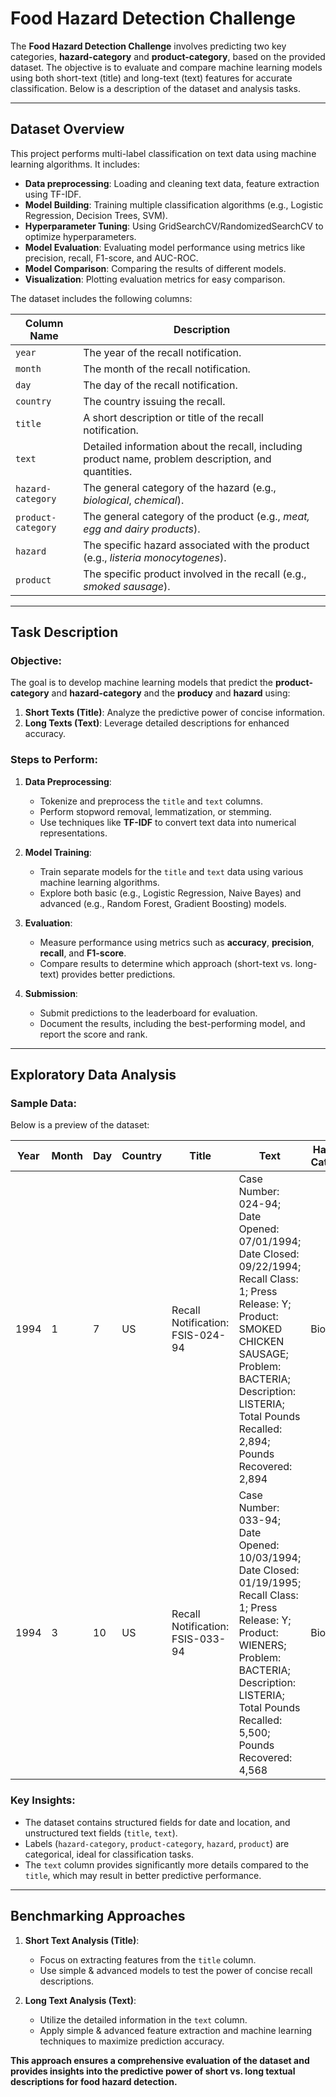 # Food Hazard Detection Challenge

The **Food Hazard Detection Challenge** involves predicting two key categories, **hazard-category** and **product-category**, based on the provided dataset. The objective is to evaluate and compare machine learning models using both short-text (title) and long-text (text) features for accurate classification. Below is a description of the dataset and analysis tasks.

---

## Dataset Overview

This project performs multi-label classification on text data using machine learning algorithms. It includes:
- **Data preprocessing**: Loading and cleaning text data, feature extraction using TF-IDF.
- **Model Building**: Training multiple classification algorithms (e.g., Logistic Regression, Decision Trees, SVM).
- **Hyperparameter Tuning**: Using GridSearchCV/RandomizedSearchCV to optimize hyperparameters.
- **Model Evaluation**: Evaluating model performance using metrics like precision, recall, F1-score, and AUC-ROC.
- **Model Comparison**: Comparing the results of different models.
- **Visualization**: Plotting evaluation metrics for easy comparison.


The dataset includes the following columns:

| **Column Name**       | **Description**                                                                                           |
|------------------------|-----------------------------------------------------------------------------------------------------------|
| `year`                | The year of the recall notification.                                                                     |
| `month`               | The month of the recall notification.                                                                    |
| `day`                 | The day of the recall notification.                                                                      |
| `country`             | The country issuing the recall.                                                                          |
| `title`               | A short description or title of the recall notification.                                                 |
| `text`                | Detailed information about the recall, including product name, problem description, and quantities.      |
| `hazard-category`     | The general category of the hazard (e.g., *biological*, *chemical*).                                      |
| `product-category`    | The general category of the product (e.g., *meat, egg and dairy products*).                               |
| `hazard`              | The specific hazard associated with the product (e.g., *listeria monocytogenes*).                        |
| `product`             | The specific product involved in the recall (e.g., *smoked sausage*).                                    |

---

## Task Description

### Objective:
The goal is to develop machine learning models that predict the **product-category** and **hazard-category** and the **producy** and **hazard** using:
1. **Short Texts (Title)**: Analyze the predictive power of concise information.
2. **Long Texts (Text)**: Leverage detailed descriptions for enhanced accuracy.

### Steps to Perform:
1. **Data Preprocessing**:
   - Tokenize and preprocess the `title` and `text` columns.
   - Perform stopword removal, lemmatization, or stemming.
   - Use techniques like **TF-IDF** to convert text data into numerical representations.

2. **Model Training**:
   - Train separate models for the `title` and `text` data using various machine learning algorithms.
   - Explore both basic (e.g., Logistic Regression, Naive Bayes) and advanced (e.g., Random Forest, Gradient Boosting) models.

3. **Evaluation**:
   - Measure performance using metrics such as **accuracy**, **precision**, **recall**, and **F1-score**.
   - Compare results to determine which approach (short-text vs. long-text) provides better predictions.

4. **Submission**:
   - Submit predictions to the leaderboard for evaluation.
   - Document the results, including the best-performing model, and report the score and rank.

---

## Exploratory Data Analysis

### Sample Data:
Below is a preview of the dataset:

| Year | Month | Day | Country | Title                          | Text                                                                                                                        | Hazard-Category | Product-Category     | Hazard                 | Product        | 
|------|-------|-----|---------|--------------------------------|------------------------------------------------------------------------------------------------------------------------------------|-----------------|----------------------|------------------------|----------------|
| 1994 | 1     | 7   | US      | Recall Notification: FSIS-024-94 | Case Number: 024-94; Date Opened: 07/01/1994; Date Closed: 09/22/1994; Recall Class: 1; Press Release: Y; Product: SMOKED CHICKEN SAUSAGE; Problem: BACTERIA; Description: LISTERIA; Total Pounds Recalled: 2,894; Pounds Recovered: 2,894 | Biological     | Meat, egg and dairy  | Listeria monocytogenes | Smoked Sausage |
| 1994 | 3     | 10  | US      | Recall Notification: FSIS-033-94 | Case Number: 033-94; Date Opened: 10/03/1994; Date Closed: 01/19/1995; Recall Class: 1; Press Release: Y; Product: WIENERS; Problem: BACTERIA; Description: LISTERIA; Total Pounds Recalled: 5,500; Pounds Recovered: 4,568              | Biological     | Meat, egg and dairy  | Listeria spp           | Sausage        |

### Key Insights:
- The dataset contains structured fields for date and location, and unstructured text fields (`title`, `text`).
- Labels (`hazard-category`, `product-category`, `hazard`, `product`) are categorical, ideal for classification tasks.
- The `text` column provides significantly more details compared to the `title`, which may result in better predictive performance.

---

## Benchmarking Approaches

1. **Short Text Analysis (Title)**:
   - Focus on extracting features from the `title` column.
   - Use simple & advanced models to test the power of concise recall descriptions.

2. **Long Text Analysis (Text)**:
   - Utilize the detailed information in the `text` column.
   - Apply simple & advanced feature extraction and machine learning techniques to maximize prediction accuracy.


**This approach ensures a comprehensive evaluation of the dataset and provides insights into the predictive power of short vs. long textual descriptions for food hazard detection.**
